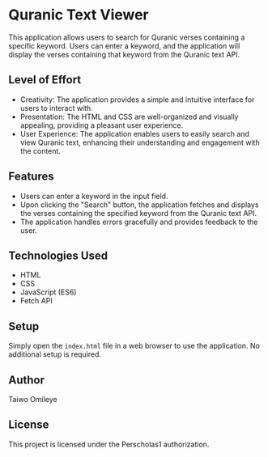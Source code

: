 # Quranic Text Viewer

This application allows users to search for Quranic verses containing a specific keyword. Users can enter a keyword, and the application will display the verses containing that keyword from the Quranic text API.

## Level of Effort
- Creativity: The application provides a simple and intuitive interface for users to interact with.
- Presentation: The HTML and CSS are well-organized and visually appealing, providing a pleasant user experience.
- User Experience: The application enables users to easily search and view Quranic text, enhancing their understanding and engagement with the content.

## Features
- Users can enter a keyword in the input field.
- Upon clicking the "Search" button, the application fetches and displays the verses containing the specified keyword from the Quranic text API.
- The application handles errors gracefully and provides feedback to the user.

## Technologies Used
- HTML
- CSS
- JavaScript (ES6)
- Fetch API

## Setup
Simply open the `index.html` file in a web browser to use the application. No additional setup is required.

## Author
Taiwo Omileye

## License
This project is licensed under the Perscholas1 authorization.
